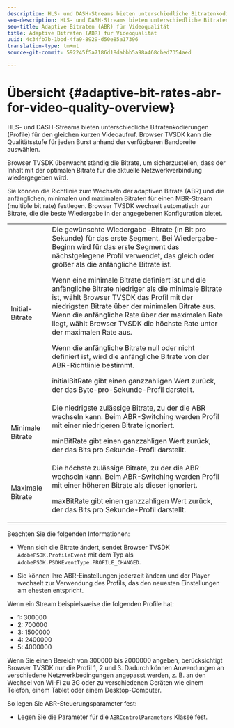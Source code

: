 ```yaml
---
description: HLS- und DASH-Streams bieten unterschiedliche Bitratenkodierungen (Profile) für den gleichen kurzen Videoaufruf. Browser TVSDK kann die Qualitätsstufe für jeden Burst anhand der verfügbaren Bandbreite auswählen.
seo-description: HLS- und DASH-Streams bieten unterschiedliche Bitratenkodierungen (Profile) für den gleichen kurzen Videoaufruf. Browser TVSDK kann die Qualitätsstufe für jeden Burst anhand der verfügbaren Bandbreite auswählen.
seo-title: Adaptive Bitraten (ABR) für Videoqualität
title: Adaptive Bitraten (ABR) für Videoqualität
uuid: 4c34fb7b-1bbd-4fa9-8929-d50e85a17396
translation-type: tm+mt
source-git-commit: 592245f5a7186d18dabbb5a98a468cbed7354aed

---
```



# Übersicht {#adaptive-bit-rates-abr-for-video-quality-overview}

HLS- und DASH-Streams bieten unterschiedliche Bitratenkodierungen (Profile) für den gleichen kurzen Videoaufruf. Browser TVSDK kann die Qualitätsstufe für jeden Burst anhand der verfügbaren Bandbreite auswählen.

Browser TVSDK überwacht ständig die Bitrate, um sicherzustellen, dass der Inhalt mit der optimalen Bitrate für die aktuelle Netzwerkverbindung wiedergegeben wird.

Sie können die Richtlinie zum Wechseln der adaptiven Bitrate (ABR) und die anfänglichen, minimalen und maximalen Bitraten für einen MBR-Stream (multiple bit rate) festlegen. Browser TVSDK wechselt automatisch zur Bitrate, die die beste Wiedergabe in der angegebenen Konfiguration bietet.

<table id="table_AF838E082235406AA359BF1C1A77F85F"> 
 <tbody> 
  <tr> 
   <td colname="col01"> Initial-Bitrate </td> 
   <td colname="col2">Die gewünschte Wiedergabe-Bitrate (in Bit pro Sekunde) für das erste Segment. Bei Wiedergabe-Beginn wird für das erste Segment das nächstgelegene Profil verwendet, das gleich oder größer als die anfängliche Bitrate ist. <p> Wenn eine minimale Bitrate definiert ist und die anfängliche Bitrate niedriger als die minimale Bitrate ist, wählt Browser TVSDK das Profil mit der niedrigsten Bitrate über der minimalen Bitrate aus. Wenn die anfängliche Rate über der maximalen Rate liegt, wählt Browser TVSDK die höchste Rate unter der maximalen Rate aus. </p> <p>Wenn die anfängliche Bitrate null oder nicht definiert ist, wird die anfängliche Bitrate von der ABR-Richtlinie bestimmt. </p> <p><span class="codeph"> initialBitRate</span> gibt einen ganzzahligen Wert zurück, der das Byte-pro-Sekunde-Profil darstellt. </p> </td> 
  </tr> 
  <tr> 
   <td colname="col01"> Minimale Bitrate </td> 
   <td colname="col2">Die niedrigste zulässige Bitrate, zu der die ABR wechseln kann. Beim ABR-Switching werden Profil mit einer niedrigeren Bitrate ignoriert. <p><span class="codeph"> minBitRate</span> gibt einen ganzzahligen Wert zurück, der das Bits pro Sekunde-Profil darstellt. </p> </td> 
  </tr> 
  <tr> 
   <td colname="col01"> Maximale Bitrate </td> 
   <td colname="col2">Die höchste zulässige Bitrate, zu der die ABR wechseln kann. Beim ABR-Switching werden Profil mit einer höheren Bitrate als dieser ignoriert. <p><span class="codeph"> maxBitRate</span> gibt einen ganzzahligen Wert zurück, der das Bits pro Sekunde-Profil darstellt. </p> </td> 
  </tr> 
 </tbody> 
</table>

Beachten Sie die folgenden Informationen:

* Wenn sich die Bitrate ändert, sendet Browser TVSDK `AdobePSDK.ProfileEvent` mit dem Typ als `AdobePSDK.PSDKEventType.PROFILE_CHANGED`.

* Sie können Ihre ABR-Einstellungen jederzeit ändern und der Player wechselt zur Verwendung des Profils, das den neuesten Einstellungen am ehesten entspricht.

Wenn ein Stream beispielsweise die folgenden Profile hat:

* 1: 300000
* 2: 700000
* 3: 1500000
* 4: 2400000
* 5: 4000000

Wenn Sie einen Bereich von 300000 bis 2000000 angeben, berücksichtigt Browser TVSDK nur die Profil 1, 2 und 3. Dadurch können Anwendungen an verschiedene Netzwerkbedingungen angepasst werden, z. B. an den Wechsel von Wi-Fi zu 3G oder zu verschiedenen Geräten wie einem Telefon, einem Tablet oder einem Desktop-Computer.

So legen Sie ABR-Steuerungsparameter fest:

* Legen Sie die Parameter für die `ABRControlParameters` Klasse fest.

